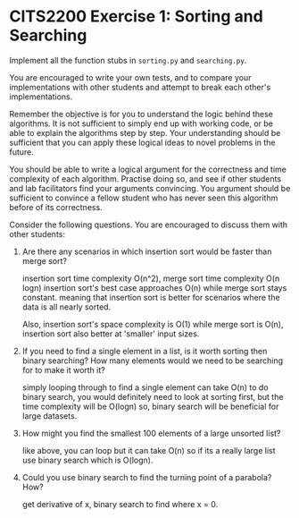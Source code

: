 # CITS2200 Exercise 1: Sorting and Searching

Implement all the function stubs in `sorting.py` and `searching.py`.

You are encouraged to write your own tests, and to compare your implementations with other students and attempt to break each other's implementations.

Remember the objective is for you to understand the logic behind these algorithms.
It is not sufficient to simply end up with working code, or be able to explain the algorithms step by step.
Your understanding should be sufficient that you can apply these logical ideas to novel problems in the future.

You should be able to write a logical argument for the correctness and time complexity of each algorithm.
Practise doing so, and see if other students and lab facilitators find your arguments convincing.
You argument should be sufficient to convince a fellow student who has never seen this algorithm before of its correctness.

Consider the following questions.
You are encouraged to discuss them with other students:
1. Are there any scenarios in which insertion sort would be faster than merge sort?
    
    insertion sort time complexity O(n^2), merge sort time complexity O(n logn)
    insertion sort's best case approaches O(n) while merge sort stays constant.
    meaning that insertion sort is better for scenarios where the data is all nearly sorted.

    Also, insertion sort's space complexity is O(1) while merge sort is O(n), insertion sort also better at 'smaller' input sizes.


2. If you need to find a single element in a list, is it worth sorting then binary searching? How many elements would we need to be searching for to make it worth it?
    
    simply looping through to find a single element can take O(n)
    to do binary search, you would definitely need to look at sorting first, but the time complexity will be O(logn)
    so, binary search will be beneficial for large datasets.

3. How might you find the smallest 100 elements of a large unsorted list?

    like above, you can loop but it can take O(n) so if its a really large list use binary search which is O(logn).

4. Could you use binary search to find the turning point of a parabola? How?
    
    get derivative of x, binary search to find where x = 0.

    
